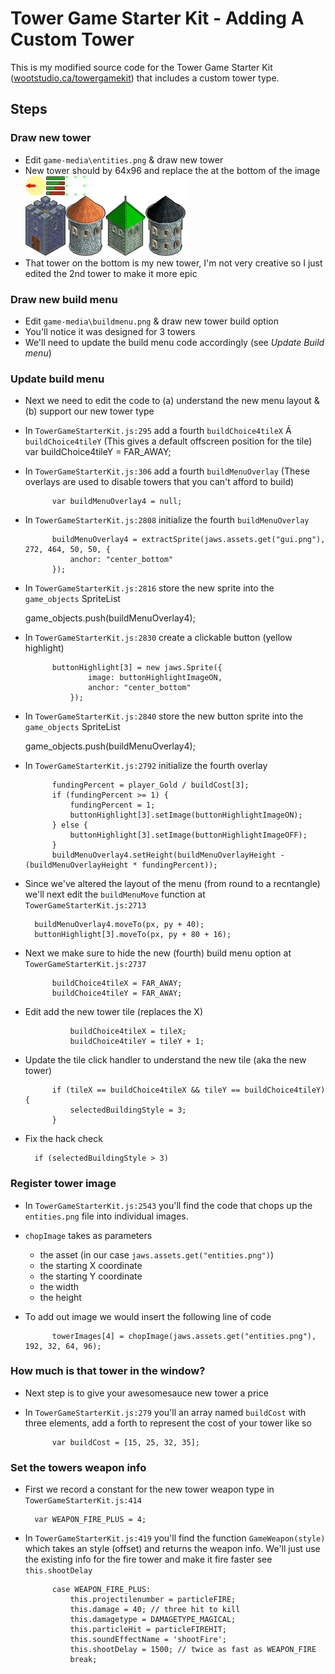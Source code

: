 # Tower Game Starter Kit - Adding A Custom Tower

This is my modified source code for the Tower Game Starter Kit ([wootstudio.ca/towergamekit](wootstudio.ca/towergamekit)) that includes a custom tower type.


## Steps

### Draw new tower

- Edit `game-media\entities.png` & draw new tower
- New tower should by 64x96 and replace the  at the bottom of the image
 ![New entities.png](game-media/entities.png)
- That tower on the bottom is my new tower, I'm not very creative so I just edited the 2nd tower to make it more epic

### Draw new build menu

- Edit `game-media\buildmenu.png` & draw new tower build option
- You'll notice it was designed for 3 towers
- We'll need to update the build menu code accordingly (see *Update Build menu*)

### Update build menu
- Next we need to edit the code to (a) understand the new menu layout & (b) support our new tower type
- In `TowerGameStarterKit.js:295` add a fourth `buildChoice4tileX` &Aacute; `buildChoice4tileY` (This gives a default offscreen position for the tile)
			var buildChoice4tileY = FAR_AWAY;

- In `TowerGameStarterKit.js:306` add a fourth `buildMenuOverlay` (These overlays are used to disable towers that you can't afford to build)

			var buildMenuOverlay4 = null;

- In `TowerGameStarterKit.js:2808` initialize the fourth `buildMenuOverlay`

			buildMenuOverlay4 = extractSprite(jaws.assets.get("gui.png"), 272, 464, 50, 50, {
			    anchor: "center_bottom"
			});

- In `TowerGameStarterKit.js:2816` store the new sprite into the `game_objects` SpriteList
	
	game_objects.push(buildMenuOverlay4);

- In `TowerGameStarterKit.js:2830` create a clickable button (yellow highlight) 
	
			buttonHighlight[3] = new jaws.Sprite({
                    image: buttonHighlightImageON,
			        anchor: "center_bottom"
			    });

- In `TowerGameStarterKit.js:2840` store the new button sprite into the `game_objects` SpriteList
	
	game_objects.push(buildMenuOverlay4);
	
- In `TowerGameStarterKit.js:2792` initialize the fourth overlay

			fundingPercent = player_Gold / buildCost[3];
			if (fundingPercent >= 1) {
				fundingPercent = 1;
				buttonHighlight[3].setImage(buttonHighlightImageON);
			} else {
				buttonHighlight[3].setImage(buttonHighlightImageOFF);
			}
			buildMenuOverlay4.setHeight(buildMenuOverlayHeight - (buildMenuOverlayHeight * fundingPercent));

- Since we've altered the layout of the menu (from round to a recntangle) we'll next edit the `buildMenuMove` function at `TowerGameStarterKit.js:2713`

	    buildMenuOverlay4.moveTo(px, py + 40);
	    buttonHighlight[3].moveTo(px, py + 80 + 16);

- Next we make sure to hide the new (fourth) build menu option at `TowerGameStarterKit.js:2737`


			buildChoice4tileX = FAR_AWAY;
			buildChoice4tileY = FAR_AWAY;


- Edit add the new tower tile (replaces the X)

				buildChoice4tileX = tileX;
				buildChoice4tileY = tileY + 1;

- Update the tile click handler to understand the new tile (aka the new tower)

			if (tileX == buildChoice4tileX && tileY == buildChoice4tileY) {
			    selectedBuildingStyle = 3;
			}


- Fix the hack check
	
		if (selectedBuildingStyle > 3)


### Register tower image

- In `TowerGameStarterKit.js:2543` you'll find the code that chops up the `entities.png` file into individual images.
- `chopImage` takes as parameters
	- the asset (in our case `jaws.assets.get("entities.png")`)
	- the starting X coordinate
	- the starting Y coordinate
	- the width
	- the height
- To add out image we would insert the following line of code
	
			towerImages[4] = chopImage(jaws.assets.get("entities.png"), 192, 32, 64, 96);


### How much is that tower in the window?

- Next step is to give your awesomesauce new tower a price
- In `TowerGameStarterKit.js:279` you'll an array named `buildCost` with three elements, add a forth to represent the cost of your tower like so
		
			var buildCost = [15, 25, 32, 35];


### Set the towers weapon info

- First we record a constant for the new tower weapon type in `TowerGameStarterKit.js:414`

		var WEAPON_FIRE_PLUS = 4;

- In `TowerGameStarterKit.js:419` you'll find the function `GameWeapon(style)` which takes an style (offset) and returns the weapon info. We'll just use the existing info for the fire tower and make it fire faster see `this.shootDelay`

			case WEAPON_FIRE_PLUS:
				this.projectilenumber = particleFIRE;
				this.damage = 40; // three hit to kill
				this.damagetype = DAMAGETYPE_MAGICAL;
				this.particleHit = particleFIREHIT;
				this.soundEffectName = 'shootFire';
				this.shootDelay = 1500; // twice as fast as WEAPON_FIRE
				break;
 